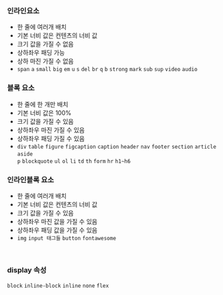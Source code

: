 ### 인라인요소
 - 한 줄에 여러개 배치
 - 기본 너비 값은 컨텐츠의 너비 값
 - 크기 값을 가질 수 없음
 - 상하좌우 패딩 가능
 - 상하 마진 가질 수 없음
 - ```span``` ```a``` ```small``` ```big``` ```em``` ```u``` ```s``` ```del``` ```br``` ```q``` ```b```
   ```strong``` ```mark``` ```sub``` ```sup``` ```video``` ```audio```

### 블록 요소
 - 한 줄에 한 개만 배치
 - 기본 너비 값은 100%
 - 크기 값을 가질 수 있음
 - 상하좌우 마진 가질 수 있음
 - 상하좌우 패딩 가질 수 있음
 - ```div``` ```table``` ```figure``` ```figcaption``` ```caption``` ```header``` ```nav``` ```footer```
   ```section``` ```article``` ```aside```
   <br/>
   ```p``` ```blockquote``` ```ul``` ```ol``` ```li``` ```td``` ```th``` ```form``` ```hr``` ```h1~h6```

### 인라인블록 요소
 - 한 줄에 여러개 배치
 - 기본 너비 값은 컨텐츠의 너비 값
 - 크기 값을 가질 수 있음
 - 상하좌우 마진 값을 가질 수 있음
 - 상하좌우 패딩 값을 가질 수 있음
 - ```img``` ```input 태그들``` ```button``` ```fontawesome```

<br />

### display 속성
```block``` ```inline-block``` ```inline``` ```none``` ```flex```


